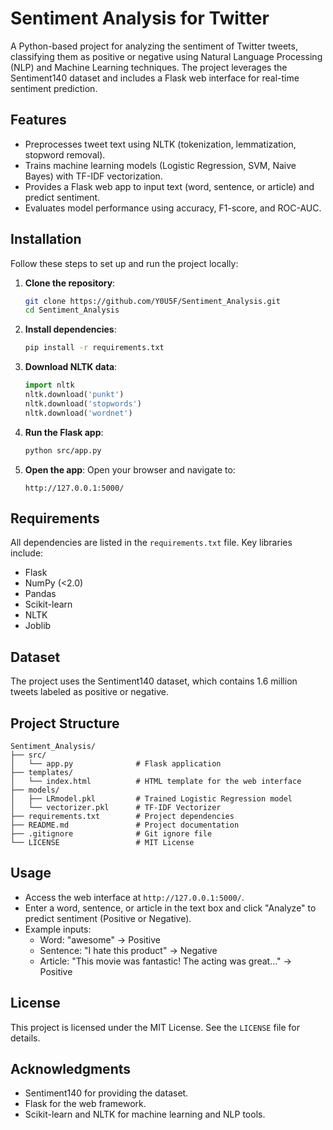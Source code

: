 # Sentiment Analysis for Twitter

A Python-based project for analyzing the sentiment of Twitter tweets, classifying them as positive or negative using Natural Language Processing (NLP) and Machine Learning techniques. The project leverages the Sentiment140 dataset and includes a Flask web interface for real-time sentiment prediction.

## Features

- Preprocesses tweet text using NLTK (tokenization, lemmatization, stopword removal).
- Trains machine learning models (Logistic Regression, SVM, Naive Bayes) with TF-IDF vectorization.
- Provides a Flask web app to input text (word, sentence, or article) and predict sentiment.
- Evaluates model performance using accuracy, F1-score, and ROC-AUC.

## Installation

Follow these steps to set up and run the project locally:

1. **Clone the repository**:

   ```bash
   git clone https://github.com/Y0U5F/Sentiment_Analysis.git
   cd Sentiment_Analysis
   ```

2. **Install dependencies**:

   ```bash
   pip install -r requirements.txt
   ```

3. **Download NLTK data**:

   ```python
   import nltk
   nltk.download('punkt')
   nltk.download('stopwords')
   nltk.download('wordnet')
   ```

4. **Run the Flask app**:

   ```bash
   python src/app.py
   ```

5. **Open the app**: Open your browser and navigate to:

   ```
   http://127.0.0.1:5000/
   ```

## Requirements

All dependencies are listed in the `requirements.txt` file. Key libraries include:

- Flask
- NumPy (&lt;2.0)
- Pandas
- Scikit-learn
- NLTK
- Joblib

## Dataset

The project uses the Sentiment140 dataset, which contains 1.6 million tweets labeled as positive or negative.

## Project Structure

```
Sentiment_Analysis/
├── src/
│   └── app.py              # Flask application
├── templates/
│   └── index.html          # HTML template for the web interface
├── models/
│   ├── LRmodel.pkl         # Trained Logistic Regression model
│   └── vectorizer.pkl      # TF-IDF Vectorizer
├── requirements.txt        # Project dependencies
├── README.md               # Project documentation
├── .gitignore              # Git ignore file
└── LICENSE                 # MIT License
```

## Usage

- Access the web interface at `http://127.0.0.1:5000/`.
- Enter a word, sentence, or article in the text box and click "Analyze" to predict sentiment (Positive or Negative).
- Example inputs:
  - Word: "awesome" → Positive
  - Sentence: "I hate this product" → Negative
  - Article: "This movie was fantastic! The acting was great..." → Positive

## License

This project is licensed under the MIT License. See the `LICENSE` file for details.

## Acknowledgments

- Sentiment140 for providing the dataset.
- Flask for the web framework.
- Scikit-learn and NLTK for machine learning and NLP tools.
